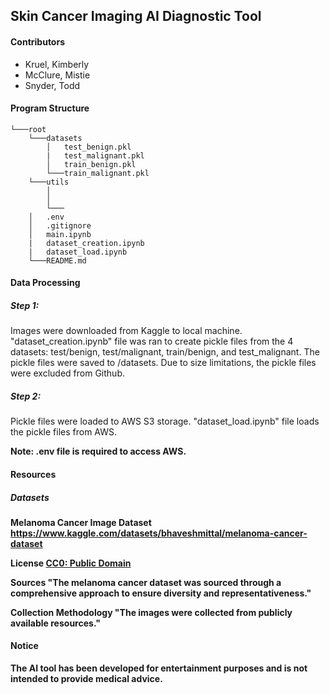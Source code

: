 ## Skin Cancer Imaging AI Diagnostic Tool

#### Contributors

- Kruel, Kimberly
- McClure, Mistie
- Snyder, Todd

#### Program Structure

    └───root
        └───datasets
            │   test_benign.pkl
            |   test_malignant.pkl
            │   train_benign.pkl
            └───train_malignant.pkl
        └───utils
            │
            │
            └───
        │   .env
        │   .gitignore
        │   main.ipynb
        |   dataset_creation.ipynb
        |   dataset_load.ipynb
        └───README.md

#### Data Processing

##### Step 1:

Images were downloaded from Kaggle to local machine. "dataset_creation.ipynb" file was ran to create pickle files from the 4 datasets: test/benign, test/malignant, train/benign, and test_malignant. The pickle files were saved to /datasets. Due to size limitations, the pickle files were excluded from Github.

##### Step 2:

Pickle files were loaded to AWS S3 storage. "dataset_load.ipynb" file loads the pickle files from AWS.

<b>Note: .env file is required to access AWS.<b>

#### Resources

##### Datasets

Melanoma Cancer Image Dataset
https://www.kaggle.com/datasets/bhaveshmittal/melanoma-cancer-dataset

License
[CC0: Public Domain](https://creativecommons.org/publicdomain/zero/1.0/)

Sources
"The melanoma cancer dataset was sourced through a comprehensive approach to ensure diversity and representativeness."

Collection Methodology
"The images were collected from publicly available resources."

#### Notice

The AI tool has been developed for entertainment purposes and is not intended to provide medical advice.
